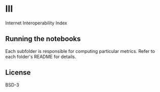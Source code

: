 # III

Internet Interoperability Index


## Running the notebooks

Each subfolder is responsible for computing particular metrics. Refer to each folder's README for details.

## License

BSD-3
